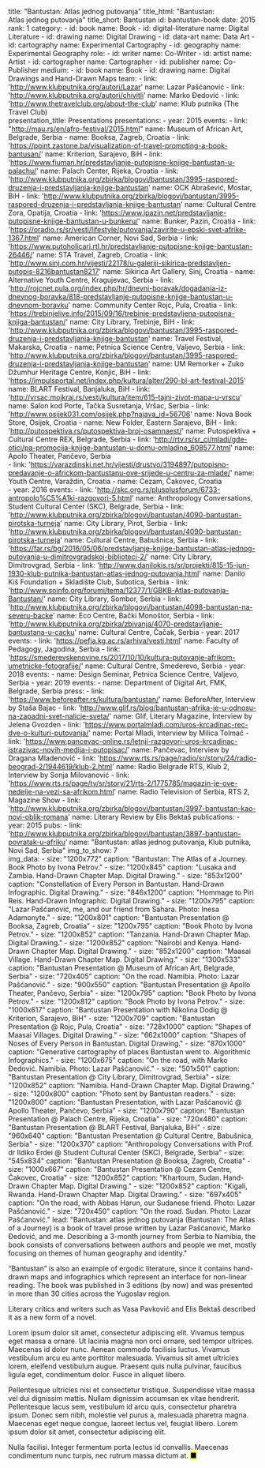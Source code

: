 title: "Bantustan: Atlas jednog putovanja"
title_html: "Bantustan:<br>Atlas jednog putovanja"
title_short: Bantustan
id: bantustan-book
date: 2015
rank: 1 
category:
    - id: book
      name: Book 
    - id: digital-literature
      name: Digital Literature
    - id: drawing
      name: Digital Drawing
    - id: data-art
      name: Data Art
    - id: cartography
      name: Experimental Cartography
    - id: geography
      name: Experimental Geography
role:
    - id: writer
      name: Co-Writer
    - id: artist
      name: Artist
    - id: cartographer
      name: Cartographer
    - id: publisher
      name: Co-Publisher
medium:
    - id: book
      name: Book
    - id: drawing
      name: Digital Drawings and Hand-Drawn Maps
team:
    - link: 'http://www.klubputnika.org/autori/Lazar'
      name: Lazar Pašćanović
    - link: 'http://www.klubputnika.org/autori/chivitli'
      name: Marko Đedović
    - link: 'http://www.thetravelclub.org/about-the-club'
      name: Klub putnika (The Travel Club)    
presentation_title: Presentations
presentations:
    - year: 2015
      events:
        - link: "http://mau.rs/en/afro-festival/2015.html"
          name: Museum of African Art, Belgrade, Serbia
        - name: Booksa, Zagreb, Croatia
        - link: 'https://point.zastone.ba/visualization-of-travel-promoting-a-book-bantusan/'
          name: Kriterion, Sarajevo, BiH
        - link: 'https://www.fiuman.hr/predstavljanje-putopisne-knjige-bantustan-u-palachu/'
          name: Palach Center, Rijeka, Croatia
        - link: 'http://www.klubputnika.org/zbirka/blogovi/bantustan/3995-raspored-druzenja-i-predstavljanja-knjige-bantustan'
          name: OCK Abrašević, Mostar, BiH
        - link: 'http://www.klubputnika.org/zbirka/blogovi/bantustan/3995-raspored-druzenja-i-predstavljanja-knjige-bantustan'
          name: Cultural Centre Zora, Opatija, Croatia
        - link: 'https://www.ipazin.net/predstavljanje-putopisne-knjige-bantustan-u-bunkeru/'
          name: Bunker, Pazin, Croatia
        - link: 'https://oradio.rs/sr/vesti/lifestyle/putovanja/zavirite-u-epski-svet-afrike-1367.html'
          name: American Corner, Novi Sad, Serbia
        - link: 'https://www.putoholicari.rtl.hr/predstavljanje-putopisne-knjige-bantustan-26446/'
          name: STA Travel, Zagreb, Croatia
        - link: 'http://www.sinj.com.hr/vijesti/22178/u-galeriji-sikirica-predstavljen-putopis-8216bantustan8217'
          name: Sikirica Art Gallery, Sinj, Croatia
        - name: Alternative Youth Centre, Kragujevac, Serbia
        - link: 'http://rojcnet.pula.org/index.php/hr/dnevni-boravak/dogadanja-iz-dnevnog-boravka/818-predstavljanje-putopisne-knjige-bantustan-u-dnevnom-boravku'
          name: Community Center Rojc, Pula, Croatia
        - link: 'https://trebinjelive.info/2015/09/16/trebinje-predstavljena-putopisna-knjiga-bantustan/'
          name: City Library, Trebinje, BiH
        - link: 'http://www.klubputnika.org/zbirka/blogovi/bantustan/3995-raspored-druzenja-i-predstavljanja-knjige-bantustan'
          name: Travel Festival, Makarska, Croatia
        - name: Petnica Science Centre, Valjevo, Serbia
        - link: 'http://www.klubputnika.org/zbirka/blogovi/bantustan/3995-raspored-druzenja-i-predstavljanja-knjige-bantustan'
          name: UM Remorker + Zuko Džumhur Heritage Centre, Konjic, BiH
        - link: 'https://impulsportal.net/index.php/kultura/alter/290-bl-art-festival-2015'
          name: BLART Festival, Banjaluka, BiH
        - link: 'http://vrsac.mojkraj.rs/vesti/kultura/item/615-tajni-zivot-mapa-u-vrscu'
          name: Salon kod Porte, Tačka Susretanja, Vršac, Serbia
        - link: 'http://www.osijek031.com/osijek.php?najava_id=56706'
          name: Nova Book Store, Osijek, Croatia
        - name: New Folder, Eastern Sarajevo, BiH
        - link: 'http://putospektiva.rs/putospektiva-broj-osamnaest/'
          name: Putospektiva + Cultural Centre REX, Belgrade, Serbia
        - link: 'http://rtv.rs/sr_ci/mladi/gde-otici/pa-promocija-knjige-bantustan-u-domu-omladine_608577.html'
          name: Apolo Theater, Pančevo, Serbia    
        - link: 'https://varazdinski.net.hr/vijesti/drustvo/3194897/putopisno-predavanje-o-africkom-bantustanu-ove-srijede-u-centru-za-mlade/'
          name: Youth Centre, Varaždin, Croatia
        - name: Cezam, Čakovec, Croatia     
    - year: 2016
      events:
        - link: 'http://skc.org.rs/plusplusforum/6733-antropolo%C5%A1ki-razgovori-5.html'
          name: Anthropology Conversations, Student Cultural Center (SKC), Belgrade, Serbia
        - link: 'http://www.klubputnika.org/zbirka/blogovi/bantustan/4090-bantustan-pirotska-turneja'
          name: City Library, Pirot, Serbia
        - link: 'http://www.klubputnika.org/zbirka/blogovi/bantustan/4090-bantustan-pirotska-turneja'
          name: Cultural Centre, Babušnica, Serbia
        - link: 'https://far.rs/bg/2016/05/06/predstavljanje-knjige-bantustan-atlas-jednog-putovanja-u-dimitrovgradskoj-biblioteci-2/'
          name: City Library, Dimitrovgrad, Serbia
        - link: 'http://www.danilokis.rs/sr/projekti/815-15-jun-1930-klub-putnika-bantustan-atlas-jednog-putovanja.html'
          name: Danilo Kiš Foundation + Skladište Club, Subotica, Serbia
        - link: 'http://www.soinfo.org/forumi/tema/12377/1/GBKB-Atlas-putovanja-Bantustan/'
          name: City Library, Sombor, Serbia
        - link: 'http://www.klubputnika.org/zbirka/blogovi/bantustan/4098-bantustan-na-severu-backe'
          name: Eco Centre, Bački Monoštor, Serbia
        - link: 'http://www.klubputnika.org/zbirka/zbivanja/4070-predstavljanje-bantustana-u-cacku'
          name: Cultural Centre, Čačak, Serbia
    - year: 2017
      events:
        - link: 'https://pefja.kg.ac.rs/arhiva/vesti.html'
          name: Faculty of Pedagogy, Jagodina, Serbia
        - link: 'https://smederevskenovine.rs/2017/10/10/kultura-putovanje-afrikom-umetnicke-fotografije/'
          name: Cultural Centre, Smederevo, Serbia
    - year: 2018
      events:
        - name: Design Seminar, Petnica Science Centre, Valjevo, Serbia
    - year: 2019
      events:
        - name: Department of Digital Art, FMK, Belgrade, Serbia
press:
    - link: 'https://www.beforeafter.rs/kultura/bantustan/'
      name: BeforeAfter, Interview by Staša Bajac
    - link: 'http://www.glif.rs/blog/bantustan-afrika-je-u-odnosu-na-zapadni-svet-nalicje-sveta/'
      name: Glif, Literary Magazine, Interview by Jelena Gvozden
    - link: 'https://www.portalmladi.com/uros-krcadinac-rec-dve-o-kulturi-putovanja/'
      name: Portal Mladi, Interview by Milica Tolmač
    - link: 'https://www.pancevac-online.rs/letnji-razgovori-uros-krcadinac-istrazivac-novih-medija-i-putopisac/'
      name: Pančevac, Interview by Dragana Mladenović
    - link: 'https://www.rts.rs/page/radio/sr/story/24/radio-beograd-2/1944619/klub-2.html'
      name: Radio Belgrade RTS, Klub 2, Interview by Sonja Milovanović
    - link: 'https://www.rts.rs/page/tv/sr/story/21/rts-2/1775785/magazin-je-ove-nedelje-na-vezi-sa-afrikom.html'
      name: Radio Television of Serbia, RTS 2, Magazine Show 
    - link: 'http://www.klubputnika.org/zbirka/blogovi/bantustan/3997-bantustan-kao-novi-oblik-romana'
      name: Literary Review by Elis Bektaš
publications:
    - year: 2015
      pubs:
        - link: 'http://www.klubputnika.org/zbirka/blogovi/bantustan/3897-bantustan-povratak-u-afriku'
          name: "Bantustan: atlas jednog putovanja, Klub putnika, Novi Sad, Serbia"
img_to_show: 7       
img_data:
    - size: "1200x772"
      caption: "Bantustan: The Atlas of a Journey. Book Photo by Ivona Petrov."
    - size: "1200x845"
      caption: "Lusaka and Zambia. Hand-Drawn Chapter Map. Digital Drawing."
    - size: "853x1200"
      caption: "Constellation of Every Person in Bantustan. Hand-Drawn Infographic. Digital Drawing."
    - size: "846x1200"
      caption: "Hommage to Piri Reis. Hand-Drawn Infographic. Digital Drawing."
    - size: "1200x795"
      caption: "Lazar Pašćanović, me, and our friend from Sahara. Photo: Inesa Adamonyte."
    - size: "1200x801"
      caption: "Bantustan Presentation @ Booksa, Zagreb, Croatia"
    - size: "1200x795"
      caption: "Book Photo by Ivona Petrov."
    - size: "1200x852"
      caption: "Tanzania. Hand-Drawn Chapter Map. Digital Drawing."
    - size: "1200x852"
      caption: "Nairobi and Kenya. Hand-Drawn Chapter Map. Digital Drawing."
    - size: "852x1200"
      caption: "Maasai Village. Hand-Drawn Chapter Map. Digital Drawing."
    - size: "1300x533"
      caption: "Bantustan Presentation @ Museum of African Art, Belgrade, Serbia"
    - size: "720x405"
      caption: "On the road. Namibia. Photo: Lazar Pašćanović."
    - size: "900x550"
      caption: "Bantustan Presentation @ Apollo Theater, Pančevo, Serbia"
    - size: "1200x795"
      caption: "Book Photo by Ivona Petrov."
    - size: "1200x812"
      caption: "Book Photo by Ivona Petrov."
    - size: "1000x617"
      caption: "Bantustan Presentation with Nikolina Dodig @ Kriterion, Sarajevo, BiH"
    - size: "1200x709"
      caption: "Bantustan Presentation @ Rojc, Pula, Croatia"
    - size: "728x1000"
      caption: "Shapes of Maasai Villages. Digital Drawing."
    - size: "662x1000"
      caption: "Shapes of Noses of Every Person in Bantustan. Digital Drawing."
    - size: "870x1000"
      caption: "Generative cartography of places Bantustan went to. Algorithmic Infographics."
    - size: "1200x675"
      caption: "On the road, with Marko Đedović. Namibia. Photo: Lazar Pašćanović."
    - size: "501x501"
      caption: "Bantustan Presentation @ City Library, Dimitrovgrad, Serbia"
    - size: "1200x852"
      caption: "Namibia. Hand-Drawn Chapter Map. Digital Drawing."
    - size: "1200x800"
      caption: "Photo sent by Bantustan readers."
    - size: "1200x800"
      caption: "Bantustan Presentation, with Lazar Pašćanović @ Apollo Theater, Pančevo, Serbia"
    - size: "1200x790"
      caption: "Bantustan Presentation @ Palach Centre, Rijeka, Croatia"
    - size: "720x480"
      caption: "Bantustan Presentation @ BLART Festival, Banjaluka, BiH"
    - size: "960x640"
      caption: "Bantustan Presentation @ Cultural Centre, Babušnica, Serbia"
    - size: "1200x370"
      caption: "Anthropology Conversations with Prof. dr Ildiko Erdei @ Student Cultural Center (SKC), Belgrade, Serbia"
    - size: "545x834"
      caption: "Bantustan Presentation @ Booksa, Zagreb, Croatia"
    - size: "1000x667"
      caption: "Bantustan Presentation @ Cezam Centre, Čakovec, Croatia"
    - size: "1200x852"
      caption: "Khartoum, Sudan. Hand-Drawn Chapter Map. Digital Drawing."
    - size: "1200x852"
      caption: "Kigali, Rwanda. Hand-Drawn Chapter Map. Digital Drawing."
    - size: "697x405"
      caption: "On the road, with Abbas Harun, our Sudanese friend. Photo: Lazar Pašćanović."
    - size: "720x450"
      caption: "On the road. Sudan. Photo: Lazar Pašćanović."
lead: "Bantustan: atlas jednog putovanja (Bantustan: The Atlas of a Journey) is a book of travel prose written by Lazar Pašćanović, Marko Đedović, and me. Describing a 3-month journey from Serbia to Namibia, the book consists of conversations between authors and people we met, mostly focusing on themes of human geography and identity."

“Bantustan” is also an example of ergodic literature, since it contains hand-drawn maps and infographics which represent an interface for non-linear reading. The book was published in 3 editions (by now) and was presented in more than 30 cities across the Yugoslav region.

Literary critics and writers such as Vasa Pavković and Elis Bektaš described it as a new form of a novel.  

Lorem ipsum dolor sit amet, consectetur adipiscing elit. Vivamus tempus eget massa a ornare. Ut lacinia magna non orci ornare, sed tempor ultrices. Maecenas id dolor nunc. Aenean commodo facilisis luctus. Vivamus vestibulum arcu eu ante porttitor malesuada. Vivamus sit amet ultricies lorem, eleifend vestibulum augue. Praesent quis nulla pulvinar, faucibus ligula eget, condimentum dolor. Fusce in aliquet libero.

Pellentesque ultricies nisi et consectetur tristique. Suspendisse vitae massa vel dui dignissim mattis. Nullam dignissim accumsan ex vitae hendrerit. Pellentesque lacus sem, vestibulum id arcu quis, consectetur pharetra ipsum. Donec sem nibh, molestie vel purus a, malesuada pharetra magna. Maecenas eget neque congue, laoreet lectus vel, feugiat libero. Lorem ipsum dolor sit amet, consectetur adipiscing elit.

Nulla facilisi. Integer fermentum porta lectus id convallis. Maecenas condimentum nunc turpis, nec rutrum massa dictum at. <mark>&#9632;</mark>